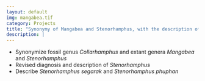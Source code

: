 ```yaml
---
layout: default
img: mangabea.tif
category: Projects
title: "Synonymy of Mangabea and Stenorhamphus, with the description of two new species (Hemiptera: Reduviidae: Emesinae: Collartidini)"
description: |
---
```


* Synonymize fossil genus _Collarhamphus_ and extant genera _Mangabea_ and _Stenorhamphus_
* Revised diagnosis and description of _Stenorhamphus_
* Describe _Stenorhamphus segarak_ and _Stenorhamphus phuphan_
